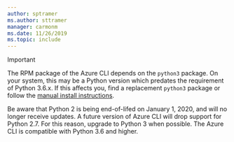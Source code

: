 ```yaml
---
author: sptramer
ms.author: sttramer
manager: carmonm
ms.date: 11/26/2019
ms.topic: include
---
```

> [!IMPORTANT]
>
> The RPM package of the Azure CLI depends on the `python3` package. On your system, this may be
> a Python version which predates the requirement of Python 3.6.x. If this affects you, find a
> replacement `python3` package or follow the [manual install instructions](../install-azure-cli-linux.md).
>
> Be aware that Python 2 is being end-of-lifed on January 1, 2020, and will no longer receive
> updates. A future version of Azure CLI will drop support for Python 2.7. For this reason, upgrade to Python 3
> when possible. The Azure CLI is compatible with Python 3.6 and higher.
